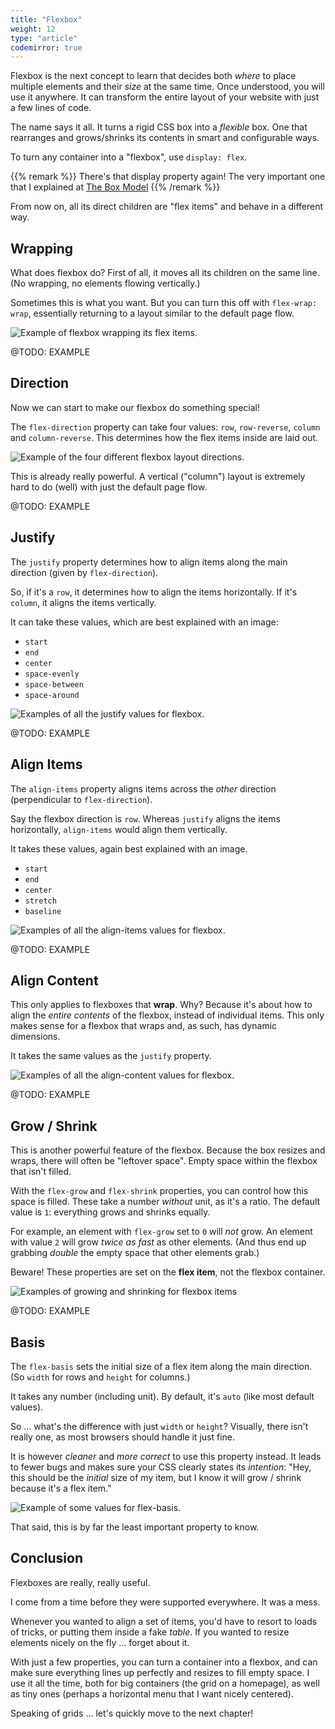 ```yaml
---
title: "Flexbox"
weight: 12
type: "article"
codemirror: true
---
```


Flexbox is the next concept to learn that decides both _where_ to place multiple elements and their _size_ at the same time. Once understood, you will use it anywhere. It can transform the entire layout of your website with just a few lines of code.

The name says it all. It turns a rigid CSS box into a _flexible_ box. One that rearranges and grows/shrinks its contents in smart and configurable ways.

To turn any container into a "flexbox", use `display: flex`. 

{{% remark %}}
There's that display property again! The very important one that I explained at [The Box Model](../the-box-model/)
{{% /remark %}}

From now on, all its direct children are "flex items" and behave in a different way.

## Wrapping

What does flexbox do? First of all, it moves all its children on the same line. (No wrapping, no elements flowing vertically.)

Sometimes this is what you want. But you can turn this off with `flex-wrap: wrap`, essentially returning to a layout similar to the default page flow.

![Example of flexbox wrapping its flex items.](flexbox_wrap.webp)

@TODO: EXAMPLE

## Direction

Now we can start to make our flexbox do something special!

The `flex-direction` property can take four values: `row`, `row-reverse`, `column` and `column-reverse`. This determines how the flex items inside are laid out.

![Example of the four different flexbox layout directions.](flexbox_direction.webp)

This is already really powerful. A vertical ("column") layout is extremely hard to do (well) with just the default page flow.

@TODO: EXAMPLE

## Justify

The `justify` property determines how to align items along the main direction (given by `flex-direction`). 

So, if it's a `row`, it determines how to align the items horizontally. If it's `column`, it aligns the items vertically.

It can take these values, which are best explained with an image:

* `start`
* `end`
* `center`
* `space-evenly`
* `space-between`
* `space-around`

![Examples of all the justify values for flexbox.](flexbox_justify.webp)

@TODO: EXAMPLE

## Align Items

The `align-items` property aligns items across the _other_ direction (perpendicular to `flex-direction`).

Say the flexbox direction is `row`. Whereas `justify` aligns the items horizontally, `align-items` would align them vertically.

It takes these values, again best explained with an image.

* `start`
* `end`
* `center`
* `stretch`
* `baseline`

![Examples of all the align-items values for flexbox.](flexbox_align_items.webp)

@TODO: EXAMPLE

## Align Content

This only applies to flexboxes that **wrap**. Why? Because it's about how to align the _entire contents_ of the flexbox, instead of individual items. This only makes sense for a flexbox that wraps and, as such, has dynamic dimensions.

It takes the same values as the `justify` property.

![Examples of all the align-content values for flexbox.](flexbox_align_content.webp)

@TODO: EXAMPLE

## Grow / Shrink

This is another powerful feature of the flexbox. Because the box resizes and wraps, there will often be "leftover space". Empty space within the flexbox that isn't filled.

With the `flex-grow` and `flex-shrink` properties, you can control how this space is filled. These take a number _without_ unit, as it's a ratio. The default value is `1`: everything grows and shrinks equally.

For example, an element with `flex-grow` set to `0` will _not_ grow. An element with value `2` will grow _twice as fast_ as other elements. (And thus end up grabbing _double_ the empty space that other elements grab.)

Beware! These properties are set on the **flex item**, not the flexbox container.

![Examples of growing and shrinking for flexbox items](flexbox_grow_shrink.webp)

@TODO: EXAMPLE

## Basis

The `flex-basis` sets the initial size of a flex item along the main direction. (So `width` for rows and `height` for columns.) 

It takes any number (including unit). By default, it's `auto` (like most default values).

So ... what's the difference with just `width` or `height`? Visually, there isn't really one, as most browsers should handle it just fine.

It is however _cleaner_ and _more correct_ to use this property instead. It leads to fewer bugs and makes sure your CSS clearly states its _intention_: "Hey, this should be the _initial_ size of my item, but I know it will grow / shrink because it's a flex item."

![Example of some values for flex-basis.](flexbox_basis.webp)

That said, this is by far the least important property to know.

## Conclusion

Flexboxes are really, really useful. 

I come from a time before they were supported everywhere. It was a mess. 

Whenever you wanted to align a set of items, you'd have to resort to loads of tricks, or putting them inside a fake _table_. If you wanted to resize elements nicely on the fly ... forget about it.

With just a few properties, you can turn a container into a flexbox, and can make sure everything lines up perfectly and resizes to fill empty space. I use it all the time, both for big containers (the grid on a homepage), as well as tiny ones (perhaps a horizontal menu that I want nicely centered).

Speaking of grids ... let's quickly move to the next chapter!